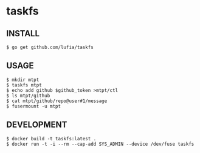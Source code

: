 # taskfs

## INSTALL

```
$ go get github.com/lufia/taskfs
```

## USAGE

```
$ mkdir mtpt
$ taskfs mtpt
$ echo add github $github_token >mtpt/ctl
$ ls mtpt/github
$ cat mtpt/github/repo@user#1/message
$ fusermount -u mtpt
```

## DEVELOPMENT

```
$ docker build -t taskfs:latest .
$ docker run -t -i --rm --cap-add SYS_ADMIN --device /dev/fuse taskfs
```
